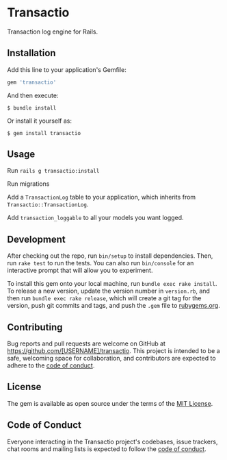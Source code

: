 # Transactio

Transaction log engine for Rails.

## Installation

Add this line to your application's Gemfile:

```ruby
gem 'transactio'
```

And then execute:

    $ bundle install

Or install it yourself as:

    $ gem install transactio

## Usage

Run `rails g transactio:install`

Run migrations

Add a `TransactionLog` table to your application, which inherits from `Transactio::TransactionLog`.

Add `transaction_loggable` to all your models you want logged.

## Development

After checking out the repo, run `bin/setup` to install dependencies. Then, run `rake test` to run the tests. You can also run `bin/console` for an interactive prompt that will allow you to experiment.

To install this gem onto your local machine, run `bundle exec rake install`. To release a new version, update the version number in `version.rb`, and then run `bundle exec rake release`, which will create a git tag for the version, push git commits and tags, and push the `.gem` file to [rubygems.org](https://rubygems.org).

## Contributing

Bug reports and pull requests are welcome on GitHub at https://github.com/[USERNAME]/transactio. This project is intended to be a safe, welcoming space for collaboration, and contributors are expected to adhere to the [code of conduct](https://github.com/[USERNAME]/transactio/blob/master/CODE_OF_CONDUCT.md).

## License

The gem is available as open source under the terms of the [MIT License](https://opensource.org/licenses/MIT).

## Code of Conduct

Everyone interacting in the Transactio project's codebases, issue trackers, chat rooms and mailing lists is expected to follow the [code of conduct](https://github.com/[USERNAME]/transactio/blob/master/CODE_OF_CONDUCT.md).
